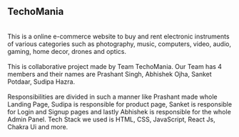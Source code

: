 <h2>TechoMania</h2> <br/> 
This is a online e-commerce website to buy and rent electronic instruments of various categories such as photography, music, computers, video, audio, gaming, home decor, drones and optics. <br/><br/>
This is collaborative project made by Team TechoMania. Our Team has 4 members and their names are Prashant Singh, Abhishek Ojha, Sanket Potdaar, Sudipa Hazra.</br><br/>
Responsibilities are divided in such a manner like Prashant made whole Landing Page, Sudipa is responsible for product page, Sanket is responsible for Login and Signup pages and lastly Abhishek is responsible for the whole Admin Panel.  
Tech Stack we used is HTML, CSS, JavaScript, React Js, Chakra Ui and more.
